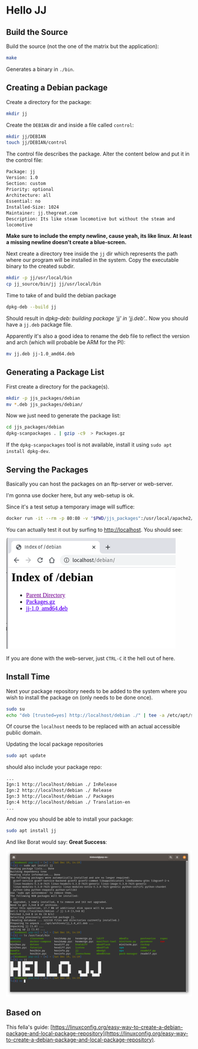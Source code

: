 # Hello JJ

## Build the Source

Build the source (not the one of the matrix but the application):

```bash
make
```

Generates a binary in `./bin`.

## Creating a Debian package

Create a directory for the package:

```bash
mkdir jj
```

Create the `DEBIAN` dir and inside a file called `control`:

```bash
mkdir jj/DEBIAN
touch jj/DEBIAN/control
```

The control file describes the package. Alter the content below and put it in the control file:

```text
Package: jj
Version: 1.0
Section: custom
Priority: optional
Architecture: all
Essential: no
Installed-Size: 1024
Maintainer: jj.thegreat.com
Description: Its like steam locomotive but without the steam and locomotive

```

**Make sure to include the empty newline, cause yeah, its like linux. At least a missing newline doesn't create a blue-screen.**

Next create a directory tree inside the `jj` dir which represents the path where our program will be installed in the system. Copy the executable binary to the created subdir.

```bash
mkdir -p jj/usr/local/bin
cp jj_source/bin/jj jj/usr/local/bin
```

Time to take of and build the debian package

```bash
dpkg-deb --build jj
```

Should result in *dpkg-deb: building package 'jj' in 'jj.deb'.*. Now you should have a `jj.deb` package file.

Apparently it's also a good idea to rename the deb file to reflect the version and arch (which will probable be ARM for the PI):

```bash
mv jj.deb jj-1.0_amd64.deb
```

## Generating a Package List

First create a directory for the package(s).

```bash
mkdir -p jjs_packages/debian
mv *.deb jjs_packages/debian/
```

Now we just need to generate the package list:

```bash
cd jjs_packages/debian
dpkg-scanpackages . | gzip -c9  > Packages.gz
```

If the `dpkg-scanpackages` tool is not available, install it using `sudo apt install dpkg-dev`.

## Serving the Packages

Basically you can host the packages on an ftp-server or web-server.

I'm gonna use docker here, but any web-setup is ok.

Since it's a test setup a temporary image will suffice:

```bash
docker run -it --rm -p 80:80 -v "$PWD/jjs_packages":/usr/local/apache2/htdocs/ httpd:2.4
```

You can actually test it out by surfing to [http://localhost](http://localhost). You should see:

![localhost](./img/localhost.png)

If you are done with the web-server, just `CTRL-C` it the hell out of here.

## Install Time

Next your package repository needs to be added to the system where you wish to install the package on (only needs to be done once).

```bash
sudo su
echo "deb [trusted=yes] http://localhost/debian ./" | tee -a /etc/apt/sources.list > /dev/null
```

Of course the `localhost` needs to be replaced with an actual accessible public domain.

Updating the local package repositories

```bash
sudo apt update
```

should also include your package repo:

```text
...
Ign:1 http://localhost/debian ./ InRelease
Ign:2 http://localhost/debian ./ Release
Ign:3 http://localhost/debian ./ Packages
Ign:4 http://localhost/debian ./ Translation-en
...
```

And now you should be able to install your package:

```bash
sudo apt install jj
```

And like Borat would say: **Great Success**:

![Installed](./img/great_success.png)

## Based on

This fella's guide: [https://linuxconfig.org/easy-way-to-create-a-debian-package-and-local-package-repository](https://linuxconfig.org/easy-way-to-create-a-debian-package-and-local-package-repository).
